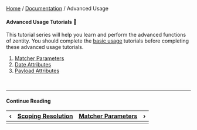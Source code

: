 [Home](/) / [Documentation](/docs) / Advanced Usage


#### <a name="contents"></a>Advanced Usage Tutorials 📖

This tutorial series will help you learn and perform the advanced functions of
zentity. You should complete the [basic usage](/docs/basic-usage) tutorials
before completing these advanced usage tutorials.

1. [Matcher Parameters](/docs/advanced-usage/matcher-parameters)
2. [Date Attributes](/docs/advanced-usage/date-attributes)
3. [Payload Attributes](/docs/advanced-usage/payload-attributes)


&nbsp;

----

#### Continue Reading

|&#8249;|[Scoping Resolution](/docs/basic-usage/scoping-resolution)|[Matcher Parameters](/docs/advanced-usage/matcher-parameters)|&#8250;|
|:---|:---|---:|---:|
|    |    |    |    |